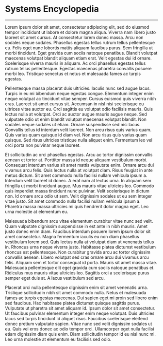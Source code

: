 # Systems Encyclopedia
<hr>

Lorem ipsum dolor sit amet, consectetur adipiscing elit, sed do eiusmod tempor incididunt ut labore et dolore magna aliqua. Viverra nam libero justo laoreet sit amet cursus. At consectetur lorem donec massa. Arcu non sodales neque sodales. Phasellus egestas tellus rutrum tellus pellentesque eu. Felis eget nunc lobortis mattis aliquam faucibus purus. Sem fringilla ut morbi tincidunt. Eget gravida cum sociis natoque penatibus. Blandit volutpat maecenas volutpat blandit aliquam etiam erat. Velit egestas dui id ornare. Scelerisque viverra mauris in aliquam. Ac orci phasellus egestas tellus rutrum tellus pellentesque. Egestas maecenas pharetra convallis posuere morbi leo. Tristique senectus et netus et malesuada fames ac turpis egestas.

Pellentesque massa placerat duis ultricies. Iaculis nunc sed augue lacus. Turpis in eu mi bibendum neque egestas congue. Elementum integer enim neque volutpat ac tincidunt vitae semper. Cursus euismod quis viverra nibh cras. Laoreet sit amet cursus sit. Accumsan in nisl nisi scelerisque eu ultrices vitae auctor eu. Orci sagittis eu volutpat odio facilisis mauris. Quis lectus nulla at volutpat. Orci ac auctor augue mauris augue neque. Sed vulputate odio ut enim blandit volutpat maecenas volutpat blandit. Non sodales neque sodales ut etiam. Ornare suspendisse sed nisi lacus. Convallis tellus id interdum velit laoreet. Non arcu risus quis varius quam. Quis varius quam quisque id diam vel. Non arcu risus quis varius quam quisque. Sed risus ultricies tristique nulla aliquet enim. Fermentum leo vel orci porta non pulvinar neque laoreet.


Et sollicitudin ac orci phasellus egestas. Arcu ac tortor dignissim convallis aenean et tortor at. Porttitor massa id neque aliquam vestibulum morbi. Consequat interdum varius sit amet mattis vulputate enim. Ornare arcu dui vivamus arcu felis. Quis lectus nulla at volutpat diam. Risus feugiat in ante metus dictum. Sit amet commodo nulla facilisi nullam vehicula ipsum a. Interdum velit laoreet id donec. A erat nam at lectus urna. In aliquam sem fringilla ut morbi tincidunt augue. Mus mauris vitae ultricies leo. Commodo quis imperdiet massa tincidunt nunc pulvinar. Velit scelerisque in dictum non. Id ornare arcu odio ut sem. Velit dignissim sodales ut eu sem integer vitae justo. Sit amet commodo nulla facilisi nullam vehicula ipsum a. Pharetra massa massa ultricies mi quis hendrerit dolor magna eget. Leo urna molestie at elementum eu.

Malesuada bibendum arcu vitae elementum curabitur vitae nunc sed velit. Quam vulputate dignissim suspendisse in est ante in nibh mauris. Amet justo donec enim diam. Faucibus interdum posuere lorem ipsum dolor sit amet consectetur. Magna fermentum iaculis eu non diam phasellus vestibulum lorem sed. Quis lectus nulla at volutpat diam ut venenatis tellus in. Rhoncus urna neque viverra justo. Habitasse platea dictumst vestibulum rhoncus est pellentesque. Non curabitur gravida arcu ac tortor dignissim convallis aenean. Libero volutpat sed cras ornare arcu dui vivamus arcu felis. Aliquam sem et tortor consequat id porta. Mauris sit amet massa vitae. Malesuada pellentesque elit eget gravida cum sociis natoque penatibus et. Ridiculus mus mauris vitae ultricies leo. Sagittis orci a scelerisque purus semper eget duis at. A lacus vestibulum sed arcu.

Placerat orci nulla pellentesque dignissim enim sit amet venenatis urna. Tristique sollicitudin nibh sit amet commodo nulla. Netus et malesuada fames ac turpis egestas maecenas. Dui sapien eget mi proin sed libero enim sed faucibus. Hac habitasse platea dictumst quisque sagittis purus. Vulputate ut pharetra sit amet aliquam id. Ipsum dolor sit amet consectetur. Ut faucibus pulvinar elementum integer enim neque volutpat. Duis ultricies lacus sed turpis tincidunt id aliquet risus. Faucibus scelerisque eleifend donec pretium vulputate sapien. Vitae nunc sed velit dignissim sodales ut eu. Quis vel eros donec ac odio tempor orci. Ullamcorper eget nulla facilisi etiam dignissim diam quis enim. Diam sollicitudin tempor id eu nisl nunc mi. Leo urna molestie at elementum eu facilisis sed odio.